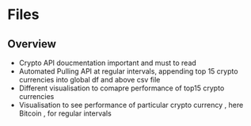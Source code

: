 # Files #

## Overview ##
- Crypto API doucmentation important and must to read
- Automated Pulling API at regular intervals, appending top 15 crypto currencies into global df and above csv file
- Different visualisation to comapre performance of top15 crypto currencies
- Visualisation to see performance of particular crypto currency , here Bitcoin , for regular intervals
